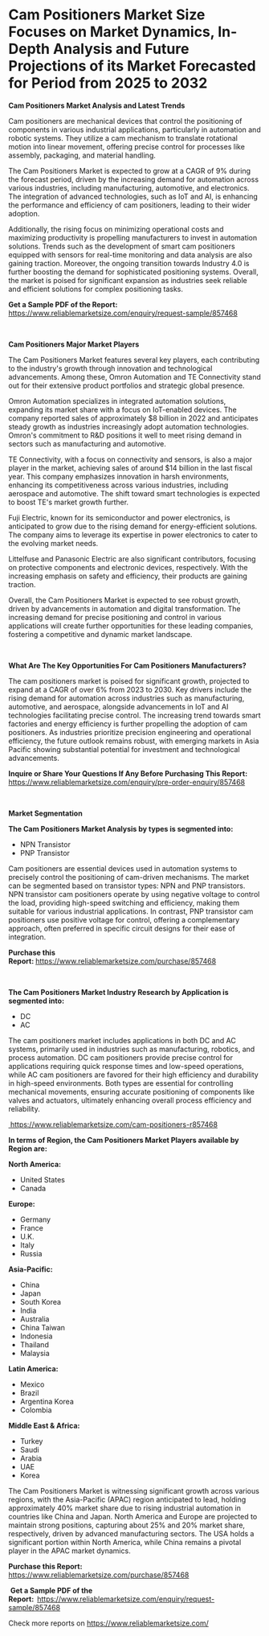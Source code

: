 <p><h1>Cam Positioners Market Size Focuses on Market Dynamics, In-Depth Analysis and Future Projections of its Market Forecasted for Period from 2025 to 2032</h1></p><p><strong>Cam Positioners Market Analysis and Latest Trends</strong></p>
<p><p>Cam positioners are mechanical devices that control the positioning of components in various industrial applications, particularly in automation and robotic systems. They utilize a cam mechanism to translate rotational motion into linear movement, offering precise control for processes like assembly, packaging, and material handling.</p><p>The Cam Positioners Market is expected to grow at a CAGR of 9% during the forecast period, driven by the increasing demand for automation across various industries, including manufacturing, automotive, and electronics. The integration of advanced technologies, such as IoT and AI, is enhancing the performance and efficiency of cam positioners, leading to their wider adoption. </p><p>Additionally, the rising focus on minimizing operational costs and maximizing productivity is propelling manufacturers to invest in automation solutions. Trends such as the development of smart cam positioners equipped with sensors for real-time monitoring and data analysis are also gaining traction. Moreover, the ongoing transition towards Industry 4.0 is further boosting the demand for sophisticated positioning systems. Overall, the market is poised for significant expansion as industries seek reliable and efficient solutions for complex positioning tasks.</p></p>
<p><strong>Get a Sample PDF of the Report:&nbsp;</strong> <a href="https://www.reliablemarketsize.com/enquiry/request-sample/857468?utm_campaign=1103&utm_medium=2&utm_source=Github&utm_content=ia&utm_term=18022025&utm_id=cam-positioners">https://www.reliablemarketsize.com/enquiry/request-sample/857468</a></p>
<p>&nbsp;</p>
<p><strong>Cam Positioners Major Market Players</strong></p>
<p><p>The Cam Positioners Market features several key players, each contributing to the industry's growth through innovation and technological advancements. Among these, Omron Automation and TE Connectivity stand out for their extensive product portfolios and strategic global presence.</p><p>Omron Automation specializes in integrated automation solutions, expanding its market share with a focus on IoT-enabled devices. The company reported sales of approximately $8 billion in 2022 and anticipates steady growth as industries increasingly adopt automation technologies. Omron's commitment to R&D positions it well to meet rising demand in sectors such as manufacturing and automotive.</p><p>TE Connectivity, with a focus on connectivity and sensors, is also a major player in the market, achieving sales of around $14 billion in the last fiscal year. This company emphasizes innovation in harsh environments, enhancing its competitiveness across various industries, including aerospace and automotive. The shift toward smart technologies is expected to boost TE's market growth further.</p><p>Fuji Electric, known for its semiconductor and power electronics, is anticipated to grow due to the rising demand for energy-efficient solutions. The company aims to leverage its expertise in power electronics to cater to the evolving market needs.</p><p>Littelfuse and Panasonic Electric are also significant contributors, focusing on protective components and electronic devices, respectively. With the increasing emphasis on safety and efficiency, their products are gaining traction.</p><p>Overall, the Cam Positioners Market is expected to see robust growth, driven by advancements in automation and digital transformation. The increasing demand for precise positioning and control in various applications will create further opportunities for these leading companies, fostering a competitive and dynamic market landscape.</p></p>
<p>&nbsp;</p>
<p><strong>What Are The Key Opportunities For Cam Positioners Manufacturers?</strong></p>
<p><p>The cam positioners market is poised for significant growth, projected to expand at a CAGR of over 6% from 2023 to 2030. Key drivers include the rising demand for automation across industries such as manufacturing, automotive, and aerospace, alongside advancements in IoT and AI technologies facilitating precise control. The increasing trend towards smart factories and energy efficiency is further propelling the adoption of cam positioners. As industries prioritize precision engineering and operational efficiency, the future outlook remains robust, with emerging markets in Asia Pacific showing substantial potential for investment and technological advancements.</p></p>
<p><strong>Inquire or Share Your Questions If Any Before Purchasing This Report:</strong> <a href="https://www.reliablemarketsize.com/enquiry/pre-order-enquiry/857468?utm_campaign=1103&utm_medium=2&utm_source=Github&utm_content=ia&utm_term=18022025&utm_id=cam-positioners">https://www.reliablemarketsize.com/enquiry/pre-order-enquiry/857468</a></p>
<p>&nbsp;</p>
<p><strong>Market Segmentation</strong></p>
<p><strong>The Cam Positioners Market Analysis by types is segmented into:</strong></p>
<p><ul><li>NPN Transistor</li><li>PNP Transistor</li></ul></p>
<p><p>Cam positioners are essential devices used in automation systems to precisely control the positioning of cam-driven mechanisms. The market can be segmented based on transistor types: NPN and PNP transistors. NPN transistor cam positioners operate by using negative voltage to control the load, providing high-speed switching and efficiency, making them suitable for various industrial applications. In contrast, PNP transistor cam positioners use positive voltage for control, offering a complementary approach, often preferred in specific circuit designs for their ease of integration.</p></p>
<p><strong>Purchase this Report:&nbsp;</strong><a href="https://www.reliablemarketsize.com/purchase/857468?utm_campaign=1103&utm_medium=2&utm_source=Github&utm_content=ia&utm_term=18022025&utm_id=cam-positioners">https://www.reliablemarketsize.com/purchase/857468</a></p>
<p>&nbsp;</p>
<p><strong>The Cam Positioners Market Industry Research by Application is segmented into:</strong></p>
<p><ul><li>DC</li><li>AC</li></ul></p>
<p><p>The cam positioners market includes applications in both DC and AC systems, primarily used in industries such as manufacturing, robotics, and process automation. DC cam positioners provide precise control for applications requiring quick response times and low-speed operations, while AC cam positioners are favored for their high efficiency and durability in high-speed environments. Both types are essential for controlling mechanical movements, ensuring accurate positioning of components like valves and actuators, ultimately enhancing overall process efficiency and reliability.</p></p>
<p><a href="https://www.reliablemarketsize.com/cam-positioners-r857468?utm_campaign=1103&utm_medium=2&utm_source=Github&utm_content=ia&utm_term=18022025&utm_id=cam-positioners">&nbsp;https://www.reliablemarketsize.com/cam-positioners-r857468</a></p>
<p><strong>In terms of Region, the Cam Positioners Market Players available by Region are:</strong></p>
<p>
    <p> <strong> North America: </strong>
        <ul>
            <li>United States</li>
            <li>Canada</li>
        </ul>
        </p> 
    <p> <strong> Europe: </strong>
        <ul>
            <li>Germany</li>
            <li>France</li>
            <li>U.K.</li>
            <li>Italy</li>
            <li>Russia</li>
        </ul>
        </p> 
    <p> <strong> Asia-Pacific: </strong>
        <ul>
            <li>China</li>
            <li>Japan</li>
            <li>South Korea</li>
            <li>India</li>
            <li>Australia</li>
            <li>China Taiwan</li>
            <li>Indonesia</li>
            <li>Thailand</li>
            <li>Malaysia</li>
        </ul>
        </p> 
    <p> <strong> Latin America: </strong>
        <ul>
            <li>Mexico</li>
            <li>Brazil</li>
            <li>Argentina Korea</li>
            <li>Colombia</li>
        </ul>
        </p> 
    <p> <strong> Middle East & Africa: </strong>
        <ul>
            <li>Turkey</li>
            <li>Saudi</li>
            <li>Arabia</li>
            <li>UAE</li>
            <li>Korea</li>
        </ul>
    </p>
    </p>
<p><p>The Cam Positioners Market is witnessing significant growth across various regions, with the Asia-Pacific (APAC) region anticipated to lead, holding approximately 40% market share due to rising industrial automation in countries like China and Japan. North America and Europe are projected to maintain strong positions, capturing about 25% and 20% market share, respectively, driven by advanced manufacturing sectors. The USA holds a significant portion within North America, while China remains a pivotal player in the APAC market dynamics.</p></p>
<p><strong>Purchase this Report: </strong><a href="https://www.reliablemarketsize.com/purchase/857468?utm_campaign=1103&utm_medium=2&utm_source=Github&utm_content=ia&utm_term=18022025&utm_id=cam-positioners">https://www.reliablemarketsize.com/purchase/857468</a></p>
<p>&nbsp;<strong>Get a Sample PDF of the Report:&nbsp;&nbsp;</strong><a href="https://www.reliablemarketsize.com/enquiry/request-sample/857468?utm_campaign=1103&utm_medium=2&utm_source=Github&utm_content=ia&utm_term=18022025&utm_id=cam-positioners">https://www.reliablemarketsize.com/enquiry/request-sample/857468</a></p>
<p><strong></strong></p>
<p>Check more reports on <a href="https://www.reliablemarketsize.com/?utm_campaign=1103&utm_medium=2&utm_source=Github&utm_content=ia&utm_term=18022025&utm_id=cam-positioners">https://www.reliablemarketsize.com/</a></p>